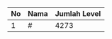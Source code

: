 | No | Nama            | Jumlah Level |
|----|-----------------|--------------|
| 1  | #    |    4273        |
